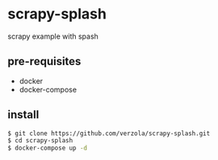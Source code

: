 # scrapy-splash
scrapy example with spash

## pre-requisites
- docker
- docker-compose

## install
```sh
$ git clone https://github.com/verzola/scrapy-splash.git
$ cd scrapy-splash
$ docker-compose up -d
```
